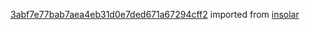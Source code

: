 [3abf7e77bab7aea4eb31d0e7ded671a67294cff2](https://github.com/insolar/insolar/commit/3abf7e77bab7aea4eb31d0e7ded671a67294cff2) imported from [insolar](https://github.com/insolar/insolar)

